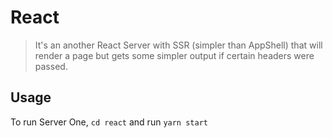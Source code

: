 # React
> It's an another React Server with SSR (simpler than AppShell) that will render a page but gets some simpler output if certain headers were passed.

## Usage

To run Server One, `cd react` and run `yarn start`
